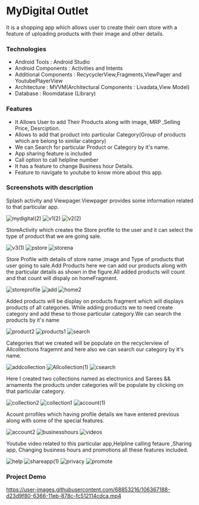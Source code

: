 # MyDigital Outlet

It is a shopping app which allows user to create their own store with a feature of uploading products with their image and other details.

### Technologies 
  *  Android Tools         : Android Studio
  *  Android Components    : Activities and Intents
  *  Additional Components : RecycyclerView,Fragments,ViewPager and YoutubePlayerView
  *  Architecture          : MVVM(Architectural Components : Livadata,View Model)
  * Database : Roomdatase (Library)
 
 ### Features
  * It Allows User to add Their Products along with image, MRP ,Selling Price, Desrciption.
  * Allows to add that product into particular Category(Group of products which are belong to similar category)
  * We can Search for particular Product or Category by it's name.
  * App sharing feature is included
  * Call option to call helpline number
  * It has a feature to change Business hour Details.
  * Feature to navigate to youtube to know more about this app.
 ### Screenshots with description
Splash activity and Viewpager.Viewpager provides some information related to that particular app.

![mydigital(2)](https://user-images.githubusercontent.com/68853216/106366164-111c2700-6360-11eb-8caf-63cbd736f256.png)
![v1(2)](https://user-images.githubusercontent.com/68853216/106366180-24c78d80-6360-11eb-8fc2-1a95836977f1.png)
![v2(2)](https://user-images.githubusercontent.com/68853216/106366194-3ad54e00-6360-11eb-9b3e-cf819ce7a7a0.png)

StoreActivity which creates the Store profile to the user and it can select the type of product that we are going sale.

![v3(1)](https://user-images.githubusercontent.com/68853216/106366212-57718600-6360-11eb-9b4d-7481f9390f1c.png)
![pstore](https://user-images.githubusercontent.com/68853216/106365242-34dc6e80-635a-11eb-9b3e-beb85bdc379e.png)
![storena](https://user-images.githubusercontent.com/68853216/106365294-a2889a80-635a-11eb-9c4d-48c329dd4db5.png)

Store Profile with details of store name ,image and Type of products that user going to sale.Add Products here we can add our products along with the particular details as shown in the figure.All added products will count and that count will dispaly on homeFragment.

![storeprofile](https://user-images.githubusercontent.com/68853216/106365338-ea0f2680-635a-11eb-98b5-1283f2f2c411.png)
![add](https://user-images.githubusercontent.com/68853216/106365616-c056ff00-635c-11eb-8609-14091411524f.png)
![home2](https://user-images.githubusercontent.com/68853216/106365678-0ad87b80-635d-11eb-8a0c-9613a68bdaa3.png)

Added products will be display on products fragment which will displays products of all categories. While adding products we to need create category and  add these to those particular category.We can search the products by it's name


![product2](https://user-images.githubusercontent.com/68853216/106365709-4bd09000-635d-11eb-8c3d-3c8bfdbdfa58.png)
![products1](https://user-images.githubusercontent.com/68853216/106365735-7d495b80-635d-11eb-86df-ac83168a12c0.png)
![search](https://user-images.githubusercontent.com/68853216/106365808-fc3e9400-635d-11eb-988b-2e0f796ea1e9.png)

Categories that we created will be populate on the recyclerview of Allcollections fragemnt and here also we can search our category by it's name.


![addcollection](https://user-images.githubusercontent.com/68853216/106365948-cb129380-635e-11eb-902e-8ea22e6c605f.png)
![Allcollection(1)](https://user-images.githubusercontent.com/68853216/106365833-1ed0ad00-635e-11eb-9d3f-119c77ccb330.png)
![csearch](https://user-images.githubusercontent.com/68853216/106365862-50e20f00-635e-11eb-8932-7631cfae1c15.png)

Here I created two collections named as electronics and Sarees && arnaments the products under categories will be populate by clicking on that particular category.

![collection2](https://user-images.githubusercontent.com/68853216/106365884-6a835680-635e-11eb-9d7f-9be91a2a073f.png)
![collection1](https://user-images.githubusercontent.com/68853216/106365902-82f37100-635e-11eb-9fe6-3d106f4a4c5e.png)
![account(1)](https://user-images.githubusercontent.com/68853216/106365911-9acaf500-635e-11eb-8fcf-60052aad395e.png)

Acount prrofiles which having profile details we have entered previous along with some of the special features.

![account2](https://user-images.githubusercontent.com/68853216/106365924-ac140180-635e-11eb-8f93-899945c1a419.png)
![businesshours](https://user-images.githubusercontent.com/68853216/106365979-06ad5d80-635f-11eb-8b6a-f67892d9a063.png)
![videos](https://user-images.githubusercontent.com/68853216/106366015-2e9cc100-635f-11eb-8bb0-3f2d937418ee.png)

Youtube video related to this particular app,Helpline calling fetaure ,Sharing app, Changing business hours and promotions all these features included.

![help](https://user-images.githubusercontent.com/68853216/106366055-6a378b00-635f-11eb-9d6f-5130b33dea30.png)
![shareapp(1)](https://user-images.githubusercontent.com/68853216/106366069-863b2c80-635f-11eb-96d1-6ebea43413fb.png)
![privacy](https://user-images.githubusercontent.com/68853216/106366107-b08cea00-635f-11eb-907c-6f278d25138f.png)
![promote](https://user-images.githubusercontent.com/68853216/106366988-6c9ce380-6365-11eb-8270-8612de486b86.png)


### Project Demo

https://user-images.githubusercontent.com/68853216/106367188-d23d9f80-6366-11eb-878c-fc512114cdca.mp4






   
 


